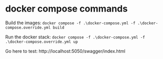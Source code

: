 # docker compose commands

Build the images:
`docker compose -f .\docker-compose.yml -f .\docker-compose.override.yml build`

Run the docker stack:
`docker compose -f .\docker-compose.yml -f .\docker-compose.override.yml up`

Go here to test:
http://localhost:5050/swagger/index.html